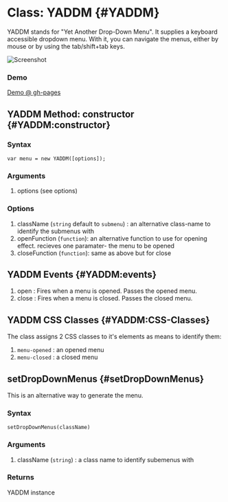 Class: YADDM {#YADDM}
=======================
YADDM stands for "Yet Another Drop-Down Menu". 
It supplies a keyboard accessible dropdown menu. With it, you can navigate the menus, either by mouse or by using the tab/shift+tab keys.

![Screenshot](http://img691.imageshack.us/img691/4562/screenshotsw.png)

### Demo
[Demo @ gh-pages](http://arieh.github.com/YADDM/)

YADDM Method: constructor {#YADDM:constructor}
----------------------------------------------

### Syntax
	var menu = new YADDM([options]);

### Arguments
1. options (see options)

### Options
1. className (`string` default to `submenu`) : an alternative class-name to identify the submenus with
2. openFunction (`function`): an alternative function to use for opening effect. recieves one paramater- the menu to be opened
3. closeFunction (`function`): same as above but for close

YADDM Events {#YADDM:events}
-----------------------------
1. open : Fires when a menu is opened. Passes the opened menu.
2. close : Fires when a menu is closed. Passes the closed menu.

YADDM CSS Classes {#YADDM:CSS-Classes}
--------------------------------------
The class assigns 2 CSS classes to it's elements as means to identify them:
1. `menu-opened` : an opened menu
2. `menu-closed` : a closed menu

setDropDownMenus {#setDropDownMenus}
-------------------------------------
This is an alternative way to generate the menu.

### Syntax
	setDropDownMenus(className)

### Arguments
1. className (`string`) : a class name to identify subemenus with

### Returns 
YADDM instance